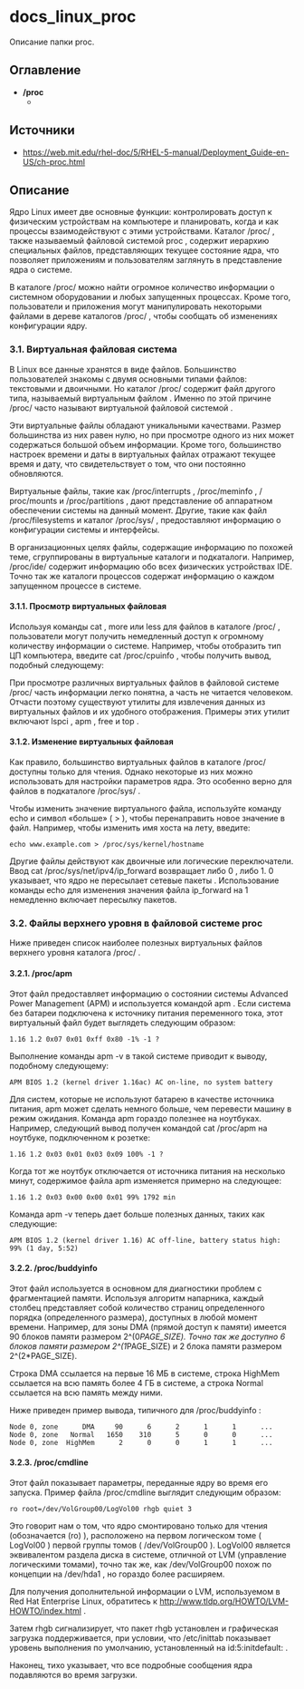 # docs_linux_proc

Описание папки proc.

## Оглавление

- **/proc**
  - []()
  
## Источники

- https://web.mit.edu/rhel-doc/5/RHEL-5-manual/Deployment_Guide-en-US/ch-proc.html

## Описание

Ядро Linux имеет две основные функции: контролировать доступ к физическим устройствам на компьютере и планировать, когда и как процессы взаимодействуют с этими устройствами. Каталог /proc/ , также называемый файловой системой proc , содержит иерархию специальных файлов, представляющих текущее состояние ядра, что позволяет приложениям и пользователям заглянуть в представление ядра о системе.

В каталоге /proc/ можно найти огромное количество информации о системном оборудовании и любых запущенных процессах. Кроме того, пользователи и приложения могут манипулировать некоторыми файлами в дереве каталогов /proc/ , чтобы сообщать об изменениях конфигурации ядру.

### 3.1. Виртуальная файловая система

В Linux все данные хранятся в виде файлов. Большинство пользователей знакомы с двумя основными типами файлов: текстовыми и двоичными. Но каталог /proc/ содержит файл другого типа, называемый виртуальным файлом . Именно по этой причине /proc/ часто называют виртуальной файловой системой .

Эти виртуальные файлы обладают уникальными качествами. Размер большинства из них равен нулю, но при просмотре одного из них может содержаться большой объем информации. Кроме того, большинство настроек времени и даты в виртуальных файлах отражают текущее время и дату, что свидетельствует о том, что они постоянно обновляются.

Виртуальные файлы, такие как /proc/interrupts , /proc/meminfo , / proc/mounts и /proc/partitions , дают представление об аппаратном обеспечении системы на данный момент. Другие, такие как файл /proc/filesystems и каталог /proc/sys/ , предоставляют информацию о конфигурации системы и интерфейсы.

В организационных целях файлы, содержащие информацию по похожей теме, сгруппированы в виртуальные каталоги и подкаталоги. Например, /proc/ide/ содержит информацию обо всех физических устройствах IDE. Точно так же каталоги процессов содержат информацию о каждом запущенном процессе в системе.

#### 3.1.1. Просмотр виртуальных файловая

Используя команды cat , more или less для файлов в каталоге /proc/ , пользователи могут получить немедленный доступ к огромному количеству информации о системе. Например, чтобы отобразить тип ЦП компьютера, введите cat /proc/cpuinfo , чтобы получить вывод, подобный следующему:

При просмотре различных виртуальных файлов в файловой системе /proc/ часть информации легко понятна, а часть не читается человеком. Отчасти поэтому существуют утилиты для извлечения данных из виртуальных файлов и их удобного отображения. Примеры этих утилит включают lspci , apm , free и top .

#### 3.1.2. Изменение виртуальных файловая

Как правило, большинство виртуальных файлов в каталоге /proc/ доступны только для чтения. Однако некоторые из них можно использовать для настройки параметров ядра. Это особенно верно для файлов в подкаталоге /proc/sys/ .

Чтобы изменить значение виртуального файла, используйте команду echo и символ «больше» ( > ), чтобы перенаправить новое значение в файл. Например, чтобы изменить имя хоста на лету, введите:

```
echo www.example.com > /proc/sys/kernel/hostname
```

Другие файлы действуют как двоичные или логические переключатели. Ввод cat /proc/sys/net/ipv4/ip_forward возвращает либо 0 , либо 1. 
0 указывает, что ядро не пересылает сетевые пакеты . Использование команды echo для изменения значения файла ip_forward на 1 немедленно включает пересылку пакетов.

### 3.2. Файлы верхнего уровня в файловой системе proc

Ниже приведен список наиболее полезных виртуальных файлов верхнего уровня каталога /proc/ .

#### 3.2.1. /proc/apm

Этот файл предоставляет информацию о состоянии системы Advanced Power Management (APM) и используется командой apm . Если система без батареи подключена к источнику питания переменного тока, этот виртуальный файл будет выглядеть следующим образом:

```
1.16 1.2 0x07 0x01 0xff 0x80 -1% -1 ?
```

Выполнение команды apm -v в такой системе приводит к выводу, подобному следующему:

```
APM BIOS 1.2 (kernel driver 1.16ac) AC on-line, no system battery
```

Для систем, которые не используют батарею в качестве источника питания, apm может сделать немного больше, чем перевести машину в режим ожидания. Команда apm гораздо полезнее на ноутбуках. Например, следующий вывод получен командой cat /proc/apm на ноутбуке, подключенном к розетке:

```
1.16 1.2 0x03 0x01 0x03 0x09 100% -1 ?
```

Когда тот же ноутбук отключается от источника питания на несколько минут, содержимое файла apm изменяется примерно на следующее:

```
1.16 1.2 0x03 0x00 0x00 0x01 99% 1792 min
```

Команда apm -v теперь дает больше полезных данных, таких как следующие:

```
APM BIOS 1.2 (kernel driver 1.16) AC off-line, battery status high: 99% (1 day, 5:52)
```

#### 3.2.2. /proc/buddyinfo

Этот файл используется в основном для диагностики проблем с фрагментацией памяти. Используя алгоритм напарника, каждый столбец представляет собой количество страниц определенного порядка (определенного размера), доступных в любой момент времени. Например, для зоны DMA (прямой доступ к памяти) имеется 90 блоков памяти размером 2^(0*PAGE_SIZE). Точно так же доступно 6 блоков памяти размером 2^(1*PAGE_SIZE) и 2 блока памяти размером 2^(2*PAGE_SIZE).

Строка DMA ссылается на первые 16 МБ в системе, строка HighMem ссылается на всю память более 4 ГБ в системе, а строка Normal ссылается на всю память между ними.

Ниже приведен пример вывода, типичного для /proc/buddyinfo :

```
Node 0, zone      DMA     90      6      2      1      1      ... 
Node 0, zone   Normal   1650    310      5      0      0      ... 
Node 0, zone  HighMem      2      0      0      1      1      ...
```

#### 3.2.3. /proc/cmdline

Этот файл показывает параметры, переданные ядру во время его запуска. Пример файла /proc/cmdline выглядит следующим образом:

```
ro root=/dev/VolGroup00/LogVol00 rhgb quiet 3
```

Это говорит нам о том, что ядро смонтировано только для чтения (обозначается (ro) ), расположено на первом логическом томе ( LogVol00 ) первой группы томов ( /dev/VolGroup00 ). LogVol00 является эквивалентом раздела диска в системе, отличной от LVM (управление логическими томами), точно так же, как /dev/VolGroup00 похож по концепции на /dev/hda1 , но гораздо более расширяем.

Для получения дополнительной информации о LVM, используемом в Red Hat Enterprise Linux, обратитесь к http://www.tldp.org/HOWTO/LVM-HOWTO/index.html .

Затем rhgb сигнализирует, что пакет rhgb установлен и графическая загрузка поддерживается, при условии, что /etc/inittab показывает уровень выполнения по умолчанию, установленный на id:5:initdefault: .

Наконец, тихо указывает, что все подробные сообщения ядра подавляются во время загрузки.

